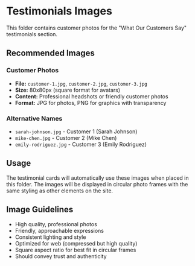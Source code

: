 # Testimonials Images

This folder contains customer photos for the "What Our Customers Say" testimonials section.

## Recommended Images

### Customer Photos
- **File:** `customer-1.jpg`, `customer-2.jpg`, `customer-3.jpg`
- **Size:** 80x80px (square format for avatars)
- **Content:** Professional headshots or friendly customer photos
- **Format:** JPG for photos, PNG for graphics with transparency

### Alternative Names
- `sarah-johnson.jpg` - Customer 1 (Sarah Johnson)
- `mike-chen.jpg` - Customer 2 (Mike Chen)  
- `emily-rodriguez.jpg` - Customer 3 (Emily Rodriguez)

## Usage

The testimonial cards will automatically use these images when placed in this folder. The images will be displayed in circular photo frames with the same styling as other elements on the site.

## Image Guidelines
- High quality, professional photos
- Friendly, approachable expressions
- Consistent lighting and style
- Optimized for web (compressed but high quality)
- Square aspect ratio for best fit in circular frames
- Should convey trust and authenticity
